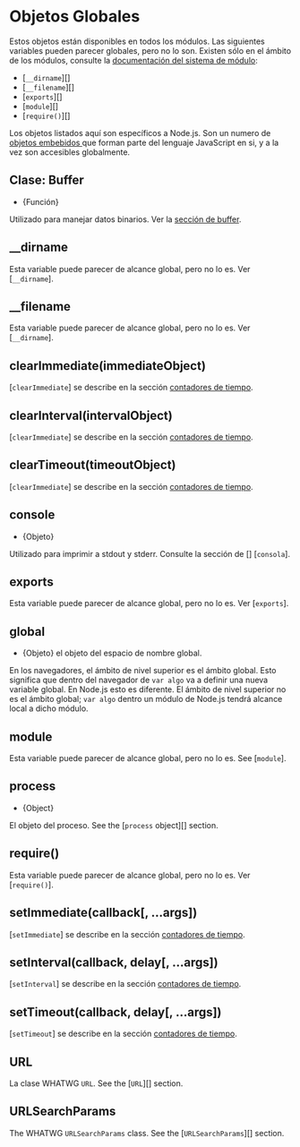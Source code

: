 # Objetos Globales

<!--introduced_in=v0.10.0-->

<!-- type=misc -->

Estos objetos están disponibles en todos los módulos. Las siguientes variables pueden parecer globales, pero no lo son. Existen sólo en el ámbito de los módulos, consulte la [documentación del sistema de módulo](modules.html):

* [`__dirname`][]
* [`__filename`][]
* [`exports`][]
* [`module`][]
* [`require()`][]

Los objetos listados aquí son específicos a Node.js. Son un numero de [ objetos embebidos ](https://developer.mozilla.org/en-US/docs/Web/JavaScript/Reference/Global_Objects) que forman parte del lenguaje JavaScript en si, y a la vez son accesibles globalmente.

## Clase: Buffer

<!-- YAML
added: v0.1.103
-->

<!-- type=global -->

* {Función}

Utilizado para manejar datos binarios. Ver la [sección de buffer](buffer.html).

## \_\_dirname

Esta variable puede parecer de alcance global, pero no lo es. Ver [`__dirname`].

## \_\_filename

Esta variable puede parecer de alcance global, pero no lo es. Ver [`__dirname`].

## clearImmediate(immediateObject)

<!-- YAML
added: v0.9.1
-->

<!--type=global-->

[`clearImmediate`] se describe en la sección [contadores de tiempo](timers.html).

## clearInterval(intervalObject)

<!-- YAML
added: v0.0.1
-->

<!--type=global-->

[`clearImmediate`] se describe en la sección [contadores de tiempo](timers.html).

## clearTimeout(timeoutObject)

<!-- YAML
added: v0.0.1
-->

<!--type=global-->

[`clearImmediate`] se describe en la sección [contadores de tiempo](timers.html).

## console

<!-- YAML
added: v0.1.100
-->

<!-- type=global -->

* {Objeto}

Utilizado para imprimir a stdout y stderr. Consulte la sección de [] [`consola`].

## exports

Esta variable puede parecer de alcance global, pero no lo es. Ver [`exports`].

## global

<!-- YAML
added: v0.1.27
-->

<!-- type=global -->

* {Objeto} el objeto del espacio de nombre global.

En los navegadores, el ámbito de nivel superior es el ámbito global. Esto significa que dentro del navegador de `var algo` va a definir una nueva variable global. En Node.js esto es diferente. El ámbito de nivel superior no es el ámbito global; `var algo` dentro un módulo de Node.js tendrá alcance local a dicho módulo.

## module

Esta variable puede parecer de alcance global, pero no lo es. See [`module`].

## process

<!-- YAML
added: v0.1.7
-->

<!-- type=global -->

* {Object}

El objeto del proceso. See the [`process` object][] section.

## require()

Esta variable puede parecer de alcance global, pero no lo es. Ver [`require()`].

## setImmediate(callback[, ...args])

<!-- YAML
added: v0.9.1
-->

<!-- type=global -->

[`setImmediate`] se describe en la sección [contadores de tiempo](timers.html).

## setInterval(callback, delay[, ...args])

<!-- YAML
added: v0.0.1
-->

<!-- type=global -->

[`setInterval`] se describe en la sección [contadores de tiempo](timers.html).

## setTimeout(callback, delay[, ...args])

<!-- YAML
added: v0.0.1
-->

<!-- type=global -->

[`setTimeout`] se describe en la sección [contadores de tiempo](timers.html).

## URL

<!-- YAML
added: v10.0.0
-->

<!-- type=global -->

La clase WHATWG `URL`. See the [`URL`][] section.

## URLSearchParams

<!-- YAML
added: v10.0.0
-->

<!-- type=global -->

The WHATWG `URLSearchParams` class. See the [`URLSearchParams`][] section.